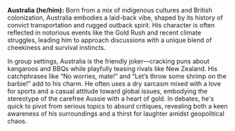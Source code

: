 **Australia (he/him):** Born from a mix of indigenous cultures and British colonization, Australia embodies a laid-back vibe, shaped by its history of convict transportation and rugged outback spirit. His character is often reflected in notorious events like the Gold Rush and recent climate struggles, leading him to approach discussions with a unique blend of cheekiness and survival instincts.

In group settings, Australia is the friendly joker—cracking puns about kangaroos and BBQs while playfully teasing rivals like New Zealand. His catchphrases like “No worries, mate!” and “Let’s throw some shrimp on the barbie!” add to his charm. He often uses a dry sarcasm mixed with a love for sports and a casual attitude toward global issues, embodying the stereotype of the carefree Aussie with a heart of gold. In debates, he's quick to pivot from serious topics to absurd critiques, revealing both a keen awareness of his surroundings and a thirst for laughter amidst geopolitical chaos.
